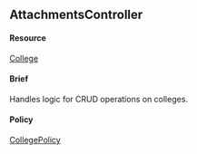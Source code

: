 ## AttachmentsController

#### Resource
[College](models#college)

#### Brief 
Handles logic for CRUD operations on
colleges.

#### Policy
[CollegePolicy](policies#college-policy)
